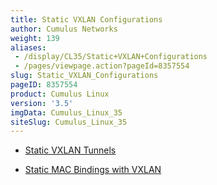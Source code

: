 ```yaml
---
title: Static VXLAN Configurations
author: Cumulus Networks
weight: 139
aliases:
 - /display/CL35/Static+VXLAN+Configurations
 - /pages/viewpage.action?pageId=8357554
slug: Static_VXLAN_Configurations
pageID: 8357554
product: Cumulus Linux
version: '3.5'
imgData: Cumulus_Linux_35
siteSlug: Cumulus_Linux_35
---
```

  - [Static VXLAN Tunnels](/Static_VXLAN_Tunnels.html)

  - [Static MAC Bindings with
    VXLAN](/Static_MAC_Bindings_with_VXLAN.html)

<article id="html-search-results" class="ht-content" style="display: none;">

</article>

<footer id="ht-footer">

</footer>
